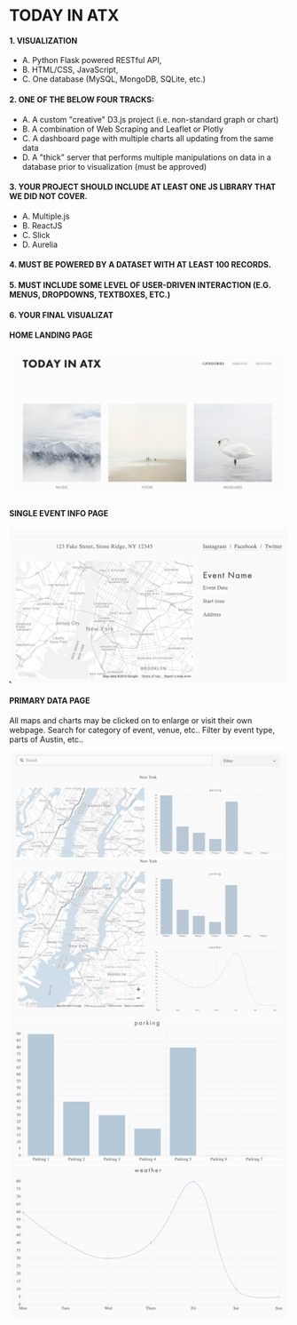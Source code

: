 # TODAY IN ATX
#### 1.	VISUALIZATION
- A.	Python Flask powered RESTful API, 
- B.	HTML/CSS, JavaScript, 
- C.	One database (MySQL, MongoDB, SQLite, etc.)
#### 2.	ONE OF THE BELOW FOUR TRACKS: 
- A.	A custom "creative" D3.js project (i.e. non-standard graph or chart)
- B.	A combination of Web Scraping and Leaflet or Plotly
- C.	A dashboard page with multiple charts all updating from the same data
- D.	A "thick" server that performs multiple manipulations on data in a database prior to visualization (must be approved)
#### 3.	YOUR PROJECT SHOULD INCLUDE AT LEAST ONE JS LIBRARY THAT WE DID NOT COVER.
- A.	Multiple.js
- B.	ReactJS
- C.	Slick
- D.	Aurelia
#### 4.	MUST BE POWERED BY A DATASET WITH AT LEAST 100 RECORDS. 
#### 5.	MUST INCLUDE SOME LEVEL OF USER-DRIVEN INTERACTION (E.G. MENUS, DROPDOWNS, TEXTBOXES, ETC.)
#### 6.	YOUR FINAL VISUALIZAT

#### HOME LANDING PAGE

![Images/landingResize.png](images/home.png)

#### SINGLE EVENT INFO PAGE

![Images/landingResize.png](images/single_event.png)

#### PRIMARY DATA PAGE
All maps and charts may be clicked on to enlarge or visit their own webpage. Search for category of event, venue, etc.. Filter by event type, parts of Austin, etc..


![Images/landingResize.png](images/data_page_search_bar.png)
![Images/landingResize.png](images/data_page.png)
![Images/landingResize.png](images/parking_bar.png)
![Images/landingResize.png](images/weather_line.png)
